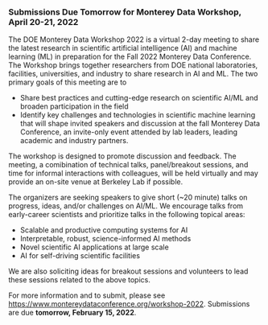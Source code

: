 ### Submissions Due Tomorrow for Monterey Data Workshop, April 20-21, 2022

The DOE Monterey Data Workshop 2022 is a virtual 2-day meeting to share the 
latest research in scientific artificial intelligence (AI) and machine learning 
(ML) in preparation for the Fall 2022 Monterey Data Conference. The Workshop
brings together researchers from DOE national laboratories, facilities,
universities, and industry to share research in AI and ML. The two primary goals
of this meeting are to
- Share best practices and cutting-edge research on scientific AI/ML and broaden
participation in the field
- Identify key challenges and technologies in scientific machine learning that
will shape invited speakers and discussion at the fall Monterey Data
Conference, an invite-only event attended by lab leaders, leading academic and
industry partners.

The workshop is designed to promote discussion and feedback. The meeting, a
comibination of technical talks, panel/breakout sessions, and time for informal
interactions with colleagues, will be held virtually and may provide an on-site
venue at Berkeley Lab if possible.

The organizers are seeking speakers to give short (~20 minute) talks on 
progress, ideas, and/or challenges on AI/ML. We encourage talks from 
early-career scientists and prioritize talks in the following topical areas:
- Scalable and productive computing systems for AI
- Interpretable, robust, science-informed AI methods
- Novel scientific AI applications at large scale
- AI for self-driving scientific facilities

We are also soliciting ideas for breakout sessions and volunteers to lead these
sessions related to the above topics.

For more information and to submit, please see
<https://www.montereydataconference.org/workshop-2022>.
Submissions are due **tomorrow, February 15, 2022**. 
